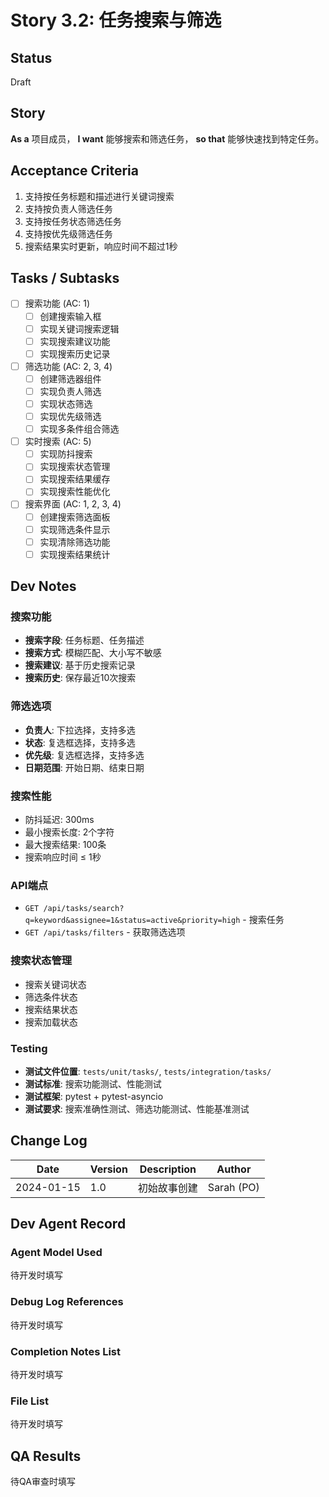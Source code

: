 # Story 3.2: 任务搜索与筛选

## Status
Draft

## Story
**As a** 项目成员，
**I want** 能够搜索和筛选任务，
**so that** 能够快速找到特定任务。

## Acceptance Criteria

1. 支持按任务标题和描述进行关键词搜索
2. 支持按负责人筛选任务
3. 支持按任务状态筛选任务
4. 支持按优先级筛选任务
5. 搜索结果实时更新，响应时间不超过1秒

## Tasks / Subtasks

- [ ] 搜索功能 (AC: 1)
  - [ ] 创建搜索输入框
  - [ ] 实现关键词搜索逻辑
  - [ ] 实现搜索建议功能
  - [ ] 实现搜索历史记录
- [ ] 筛选功能 (AC: 2, 3, 4)
  - [ ] 创建筛选器组件
  - [ ] 实现负责人筛选
  - [ ] 实现状态筛选
  - [ ] 实现优先级筛选
  - [ ] 实现多条件组合筛选
- [ ] 实时搜索 (AC: 5)
  - [ ] 实现防抖搜索
  - [ ] 实现搜索状态管理
  - [ ] 实现搜索结果缓存
  - [ ] 实现搜索性能优化
- [ ] 搜索界面 (AC: 1, 2, 3, 4)
  - [ ] 创建搜索筛选面板
  - [ ] 实现筛选条件显示
  - [ ] 实现清除筛选功能
  - [ ] 实现搜索结果统计

## Dev Notes

### 搜索功能
- **搜索字段**: 任务标题、任务描述
- **搜索方式**: 模糊匹配、大小写不敏感
- **搜索建议**: 基于历史搜索记录
- **搜索历史**: 保存最近10次搜索

### 筛选选项
- **负责人**: 下拉选择，支持多选
- **状态**: 复选框选择，支持多选
- **优先级**: 复选框选择，支持多选
- **日期范围**: 开始日期、结束日期

### 搜索性能
- 防抖延迟: 300ms
- 最小搜索长度: 2个字符
- 最大搜索结果: 100条
- 搜索响应时间 ≤ 1秒

### API端点
- `GET /api/tasks/search?q=keyword&assignee=1&status=active&priority=high` - 搜索任务
- `GET /api/tasks/filters` - 获取筛选选项

### 搜索状态管理
- 搜索关键词状态
- 筛选条件状态
- 搜索结果状态
- 搜索加载状态

### Testing
- **测试文件位置**: `tests/unit/tasks/`, `tests/integration/tasks/`
- **测试标准**: 搜索功能测试、性能测试
- **测试框架**: pytest + pytest-asyncio
- **测试要求**: 搜索准确性测试、筛选功能测试、性能基准测试

## Change Log

| Date | Version | Description | Author |
|------|---------|-------------|--------|
| 2024-01-15 | 1.0 | 初始故事创建 | Sarah (PO) |

## Dev Agent Record

### Agent Model Used
待开发时填写

### Debug Log References
待开发时填写

### Completion Notes List
待开发时填写

### File List
待开发时填写

## QA Results
待QA审查时填写
